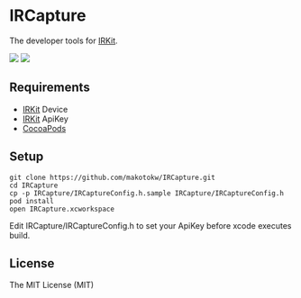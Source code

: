 IRCapture
=====================

The developer tools for [IRKit](http://getirkit.com/).

[![](https://dl.dropboxusercontent.com/u/8932138/screenshot/IRCapture/IRCapture_01_300x432.png)](https://dl.dropboxusercontent.com/u/8932138/screenshot/IRCapture/IRCapture_01.png)
[![](https://dl.dropboxusercontent.com/u/8932138/screenshot/IRCapture/IRCapture_02_300x432.png)](https://dl.dropboxusercontent.com/u/8932138/screenshot/IRCapture/IRCapture_02.png)

## Requirements

* [IRKit](http://getirkit.com/) Device
* [IRKit](http://getirkit.com/) ApiKey
* [CocoaPods](http://cocoapods.org/)

## Setup

```
git clone https://github.com/makotokw/IRCapture.git
cd IRCapture
cp -p IRCapture/IRCaptureConfig.h.sample IRCapture/IRCaptureConfig.h
pod install
open IRCapture.xcworkspace
```

Edit IRCapture/IRCaptureConfig.h to set your ApiKey before xcode executes build. 

## License

The MIT License (MIT)